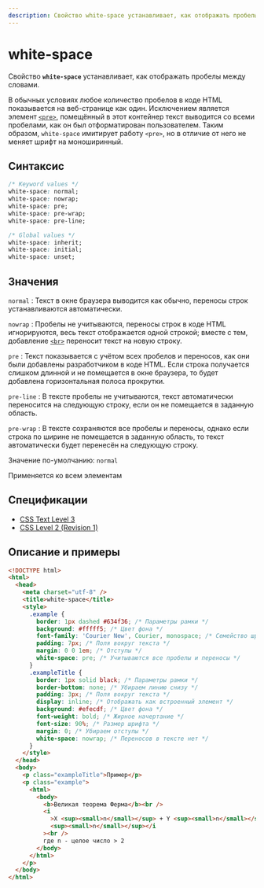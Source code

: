 ```yaml
---
description: Свойство white-space устанавливает, как отображать пробелы между словами
---
```


# white-space

Свойство **`white-space`** устанавливает, как отображать пробелы между словами.

В обычных условиях любое количество пробелов в коде HTML показывается на веб-странице как один. Исключением является элемент [`<pre>`](../html/pre.md), помещённый в этот контейнер текст выводится со всеми пробелами, как он был отформатирован пользователем. Таким образом, `white-space` имитирует работу `<pre>`, но в отличие от него не меняет шрифт на моноширинный.

## Синтаксис

```css
/* Keyword values */
white-space: normal;
white-space: nowrap;
white-space: pre;
white-space: pre-wrap;
white-space: pre-line;

/* Global values */
white-space: inherit;
white-space: initial;
white-space: unset;
```

## Значения

`normal`
: Текст в окне браузера выводится как обычно, переносы строк устанавливаются автоматически.

`nowrap`
: Пробелы не учитываются, переносы строк в коде HTML игнорируются, весь текст отображается одной строкой; вместе с тем, добавление [`<br>`](../html/br.md) переносит текст на новую строку.

`pre`
: Текст показывается с учётом всех пробелов и переносов, как они были добавлены разработчиком в коде HTML. Если строка получается слишком длинной и не помещается в окне браузера, то будет добавлена горизонтальная полоса прокрутки.

`pre-line`
: В тексте пробелы не учитываются, текст автоматически переносится на следующую строку, если он не помещается в заданную область.

`pre-wrap`
: В тексте сохраняются все пробелы и переносы, однако если строка по ширине не помещается в заданную область, то текст автоматически будет перенесён на следующую строку.

Значение по-умолчанию: `normal`

Применяется ко всем элементам

## Спецификации

- [CSS Text Level 3](http://dev.w3.org/csswg/css3-text/#propdef-white-space)
- [CSS Level 2 (Revision 1)](http://www.w3.org/TR/CSS2/text.html#white-space-prop)

## Описание и примеры

```html
<!DOCTYPE html>
<html>
  <head>
    <meta charset="utf-8" />
    <title>white-space</title>
    <style>
      .example {
        border: 1px dashed #634f36; /* Параметры рамки */
        background: #fffff5; /* Цвет фона */
        font-family: 'Courier New', Courier, monospace; /* Семейство шрифта */
        padding: 7px; /* Поля вокруг текста */
        margin: 0 0 1em; /* Отступы */
        white-space: pre; /* Учитываются все пробелы и переносы */
      }
      .exampleTitle {
        border: 1px solid black; /* Параметры рамки */
        border-bottom: none; /* Убираем линию снизу */
        padding: 3px; /* Поля вокруг текста */
        display: inline; /* Отображать как встроенный элемент */
        background: #efecdf; /* Цвет фона */
        font-weight: bold; /* Жирное начертание */
        font-size: 90%; /* Размер шрифта */
        margin: 0; /* Убираем отступы */
        white-space: nowrap; /* Переносов в тексте нет */
      }
    </style>
  </head>
  <body>
    <p class="exampleTitle">Пример</p>
    <p class="example">
      <html>
        <body>
          <b>Великая теорема Ферма</b><br />
          <i
            >X <sup><small>n</small></sup> + Y <sup><small>n</small></sup> = Z
            <sup><small>n</small></sup></i
          ><br />
          где n - целое число > 2
        </body>
      </html>
    </p>
  </body>
</html>
```
